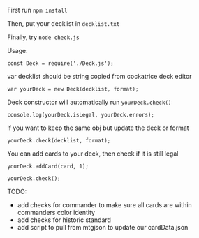 First run <code>npm install</code>

Then, put your decklist in <code>decklist.txt</code>

Finally, try <code>node check.js</code>

Usage:

<code>const Deck = require('./Deck.js');</code>
  
var decklist should be string copied from cockatrice deck editor

<code>var yourDeck = new Deck(decklist, format);</code>
  
Deck constructor will automatically run <code>yourDeck.check()</code>

<code>console.log(yourDeck.isLegal, yourDeck.errors);</code>
  
if you want to keep the same obj but update the deck or format

<code>yourDeck.check(decklist, format);</code>
  
You can add cards to your deck, then check if it is still legal

<code>yourDeck.addCard(card, 1);</code>

<code>yourDeck.check();</code>


TODO:
- add checks for commander to make sure all cards are within commanders color identity 
- add checks for historic standard
- add script to pull from mtgjson to update our cardData.json
